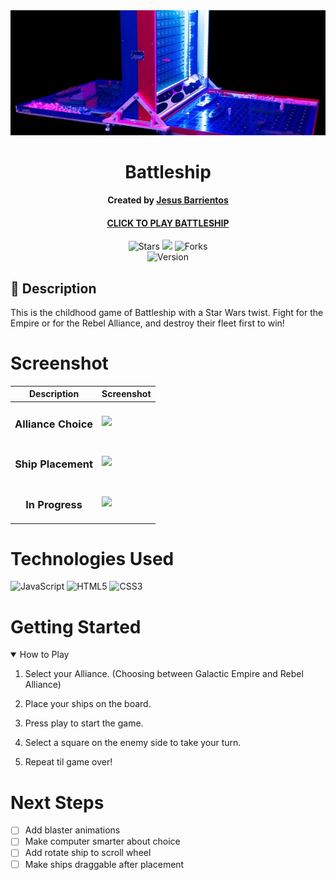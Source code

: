 <div id="header" align="center">

  <img src="assets/battleship_logo.jpg" width="800" alt="battleship game logo"  style="max-height: 200px; object-fit: cover;">

</div>

<div align="center" id="header">
   
# Battleship
**Created by [Jesus Barrientos](https://www.linkedin.com/in/barrientosjesus/)**
#### [CLICK TO PLAY BATTLESHIP](https://chueyb.github.io/battleship/) 

</div>

<div align="center" id="socialbuttons">

  ![Stars](https://img.shields.io/github/stars/chueyb/battleship?style=social)
  ![](https://visitor-badge.laobi.icu/badge?page_id=chueyb.battleship)
  ![Forks](https://img.shields.io/github/forks/chueyb/battleship?style=social)
  <br>
  ![Version](https://img.shields.io/badge/version-1.0-black)

</div>

## 📝 Description
This is the childhood game of Battleship with a Star Wars twist. Fight for the Empire or for the Rebel Alliance, and destroy their fleet first to win! 

# Screenshot
| Description | Screenshot |
|------------ | ------------|
| <h3 align="center">Alliance Choice</h3> | <img src="https://i.imgur.com/RUf3tvr.jpeg">
| <h3 align="center">Ship Placement</h3> | <img src="https://i.imgur.com/a6BSQgV.jpg">
| <h3 align="center">In Progress</h3> | <img src="https://i.imgur.com/ZL24YFD.jpg">

# Technologies Used
![JavaScript](https://img.shields.io/badge/-JavaScript-05122A?style=flat&logo=javascript)
![HTML5](https://img.shields.io/badge/-HTML5-05122A?style=flat&logo=html5)
![CSS3](https://img.shields.io/badge/-CSS-05122A?style=flat&logo=css3)

# Getting Started

<details open>
<summary>How to Play</summary>
 
1. Select your Alliance. (Choosing between Galactic Empire and Rebel Alliance) 
 
2. Place your ships on the board.
 
3. Press play to start the game.
 
4. Select a square on the enemy side to take your turn.
 
5. Repeat til game over!
 
</details>

# Next Steps

- [ ] Add blaster animations
- [ ] Make computer smarter about choice
- [ ] Add rotate ship to scroll wheel
- [ ] Make ships draggable after placement
